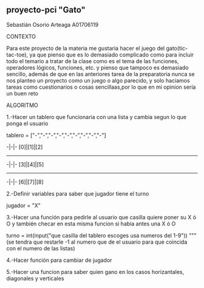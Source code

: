 ## proyecto-pci "Gato"

Sebastián Osorio Arteaga A01706119

CONTEXTO

Para este proyecto de la materia me gustaria hacer el juego del gato(tic-tac-toe), ya que pienso que es lo demasiado complicado como para incluir todo el temario a tratar de la clase como es el tema de las funciones, operadores lógicos, funciones, etc. y pienso que tampoco es demasiado sencillo, además de que en las anteriores tarea de la preparatoria nunca se nos planteo un proyecto como un juego o algo parecido, y solo haciamos tareas como cuestionarios o cosas sencillaas,por lo que en mi opinion sería un buen reto 

ALGORITMO

1.-Hacer un tablero que funcionaria con una lista y cambia segun lo que ponga el usuario

tablero = ["-","-","-","-","-","-","-","-","-"] 

-|-|-       [0]|[1]|[2]     
-----       -----------
-|-|-       [3]|[4]|[5] 
-----       -----------
-|-|-       [6]|[7]|[8] 

2.-Definir variables para saber que jugador tiene el turno

jugador = "X"

3.-Hacer una función para pedirle al usuario que casilla quiere poner su X ó O y también checar en esta misma funcion si habia antes una X ó O

turno = int(input("que casilla del tablero escoges usa numeros del 1-9"))
"""(se tendra que restarle -1 al numero que de el usuario para que coincida con el numero de las listas)

4.-Hacer función para cambiar de jugador


5.-Hacer una funcion para saber quien gano en los casos horizantales, diagonales y verticales 




